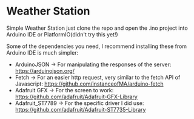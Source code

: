 # Weather Station
Simple Weather Station just clone the repo and open the .ino project into Arduino IDE or PlatformIO(didn't try this yet!)

Some of the dependencies you need, I recommend installing these from Arduino IDE is much simpler:
- ArduinoJSON -> For manipulating the responses of the server: https://arduinojson.org/
- Fetch -> For an easier http request, very similar to the fetch API of Javascript: https://github.com/instanceofMA/arduino-fetch
- Adafruit GFX -> For the screen to work: https://github.com/adafruit/Adafruit-GFX-Library
- Adafruit_ST7789 -> For the specific driver I did use: https://github.com/adafruit/Adafruit-ST7735-Library
